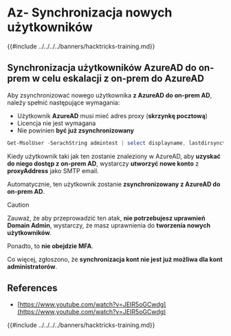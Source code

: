 # Az- Synchronizacja nowych użytkowników

{{#include ../../../../banners/hacktricks-training.md}}

## Synchronizacja użytkowników AzureAD do on-prem w celu eskalacji z on-prem do AzureAD

Aby zsynchronizować nowego użytkownika **z AzureAD do on-prem AD**, należy spełnić następujące wymagania:

- Użytkownik **AzureAD** musi mieć adres proxy (**skrzynkę pocztową**)
- Licencja nie jest wymagana
- Nie powinien **być już zsynchronizowany**
```powershell
Get-MsolUser -SerachString admintest | select displayname, lastdirsynctime, proxyaddresses, lastpasswordchangetimestamp | fl
```
Kiedy użytkownik taki jak ten zostanie znaleziony w AzureAD, aby **uzyskać do niego dostęp z on-prem AD**, wystarczy **utworzyć nowe konto** z **proxyAddress** jako SMTP email.

Automatycznie, ten użytkownik zostanie **zsynchronizowany z AzureAD do on-prem AD**.

> [!CAUTION]
> Zauważ, że aby przeprowadzić ten atak, **nie potrzebujesz uprawnień Domain Admin**, wystarczy, że masz uprawnienia do **tworzenia nowych użytkowników**.
>
> Ponadto, to **nie obejdzie MFA**.
>
> Co więcej, zgłoszono, że **synchronizacja kont nie jest już możliwa dla kont administratorów**.

## References

- [https://www.youtube.com/watch?v=JEIR5oGCwdg](https://www.youtube.com/watch?v=JEIR5oGCwdg)

{{#include ../../../../banners/hacktricks-training.md}}

